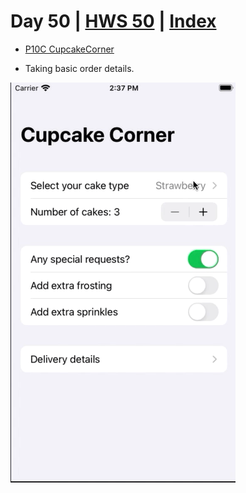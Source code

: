 # Day 50 | [HWS 50](https://www.hackingwithswift.com/100/swiftui/49) | [Index](https://github.com/JulesMoorhouse/100DaysOfSwiftUI/blob/main/README.md)

- [P10C CupcakeCorner](https://github.com/JulesMoorhouse/100DaysOfSwiftUI/blob/main/P10C%20CupcakeCorner/P10C%20CupcakeCorner/ContentView.swift)

- Taking basic order details.

<img src="../Images/day50c.gif">
